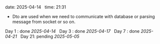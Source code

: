 date: 2025-04-14  
time: 21:31  

- Dto are used when we need to communicate with database or parsing message from socket or so on.
  

Day 1 : done *2025-04-14*  
Day 3 : done *2025-04-17*  
Day 7 : done *2025-04-21*  
Day 21: pending *2025-05-05*